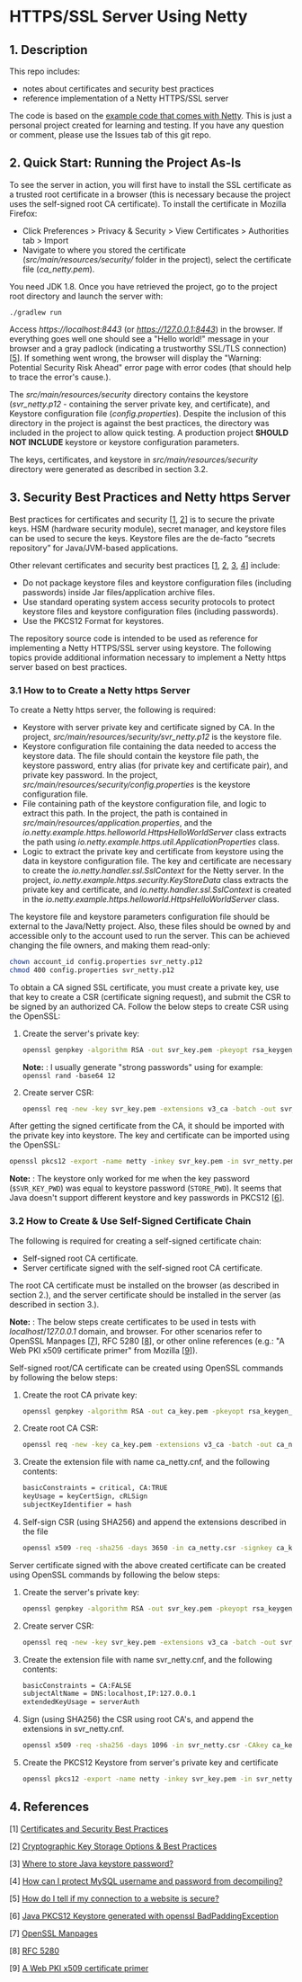 # HTTPS/SSL Server Using Netty


## 1. Description

This repo includes:
* notes about certificates and security best practices
* reference implementation of a Netty HTTPS/SSL server

The code is based on the [example code that comes with Netty](https://github.com/netty/netty/tree/4.1/example/src/main/java/io/netty/example/http/helloworld).
This is just a personal project created for learning and testing.
If you have any question or comment, please use the Issues tab of this git repo.


## 2. Quick Start: Running the Project As-Is

To see the server in action, you will first have to install the SSL certificate as a trusted root certificate in a browser (this is necessary because the project uses the self-signed root CA certificate).
To install the certificate in Mozilla Firefox:

- Click Preferences > Privacy & Security > View Certificates > Authorities tab > Import
- Navigate to where you stored the certificate (*src/main/resources/security/* folder in the project), select the certificate file (*ca_netty.pem*).

You need JDK 1.8. Once you have retrieved the project, go to the project root directory and launch the server with:
```shell
./gradlew run
```

Access *https://localhost:8443* (or *https://127.0.0.1:8443*) in the browser.
If everything goes well one should see a "Hello world!" message in your browser and a gray padlock (indicating a trustworthy SSL/TLS connection) [[5](README.md#4-references)].
If something went wrong, the browser will display the "Warning: Potential Security Risk Ahead" error page with error codes (that should help to trace the error's cause.).

The *src/main/resources/security* directory contains the keystore (*svr_netty.p12* - containing the server private key, and certificate), and Keystore configuration file (*config.properties*).
Despite the inclusion of this directory in the project is against the best practices, the directory was included in the project to allow quick testing.
A production project __SHOULD NOT INCLUDE__ keystore or keystore configuration parameters.

The keys, certificates, and keystore in *src/main/resources/security* directory were generated as described in section 3.2.


## 3. Security Best Practices and Netty https Server

Best practices for certificates and security [[1](README.md#4-references), [2](README.md#4-references)] is to secure the private keys.
HSM (hardware security module), secret manager, and keystore files can be used to secure the keys.
Keystore files are the de-facto “secrets repository” for Java/JVM-based applications.

Other relevant certificates and security best practices [[1](README.md#4-references), [2](README.md#4-references), [3](README.md#4-references), [4](README.md#4-references)] include:
- Do not package keystore files and keystore configuration files (including passwords) inside Jar files/application archive files.
- Use standard operating system access security protocols to protect keystore files and keystore configuration files (including passwords).
- Use the PKCS12 Format for keystores.

The repository source code is intended to be used as reference for implementing a Netty HTTPS/SSL server using keystore.
The following topics provide additional information necessary to implement a Netty https server based on best practices.


### 3.1 How to to Create a Netty https Server
To create a Netty https server, the following is required:

- Keystore with server private key and certificate signed by CA. In the project, *src/main/resources/security/svr_netty.p12* is the keystore file.
- Keystore configuration file containing the data needed to access the keystore data. The file should contain the keystore file path, the keystore password, entry alias (for private key and certificate pair), and private key password. In the project, *src/main/resources/security/config.properties* is the keystore configuration file.
- File containing path of the keystore configuration file, and logic to extract this path. In the project, the path is contained in *src/main/resources/application.properties*, and the *io.netty.example.https.helloworld.HttpsHelloWorldServer* class extracts the path using *io.netty.example.https.util.ApplicationProperties* class.
- Logic to extract the private key and certificate from keystore using the data in keystore configuration file. The key and certificate are necessary to create the *io.netty.handler.ssl.SslContext* for the Netty server. In the project, *io.netty.example.https.security.KeyStoreData* class extracts the private key and certificate, and *io.netty.handler.ssl.SslContext* is created in the *io.netty.example.https.helloworld.HttpsHelloWorldServer* class.

The keystore file and keystore parameters configuration file should be external to the Java/Netty project.
Also, these files should be owned by and accessible only to the account used to run the server.
This can be achieved changing the file owners, and making them read-only:

```bash
chown account_id config.properties svr_netty.p12
chmod 400 config.properties svr_netty.p12
```

To obtain a CA signed SSL certificate, you must create a private key, use that key to create a CSR (certificate signing request), and submit the CSR to be signed by an authorized CA.
Follow the below steps to create CSR using the OpenSSL:

1. Create the server's private key:

    ```bash
    openssl genpkey -algorithm RSA -out svr_key.pem -pkeyopt rsa_keygen_bits:2048 -aes-128-cbc -pass pass:$SVR_KEY_PWD
    ```    
    **Note:** : I usually generate "strong passwords" using for example: `openssl rand -base64 12`

2. Create server CSR:

    ```bash
    openssl req -new -key svr_key.pem -extensions v3_ca -batch -out svr_netty.csr -utf8 -subj '/C=JP/CN=www.example.com' -passin pass:$SVR_KEY_PWD
    ```

After getting the signed certificate from the CA, it should be imported with the private key into keystore.
The key and certificate can be imported using the OpenSSL:
```bash
openssl pkcs12 -export -name netty -inkey svr_key.pem -in svr_netty.pem -out svr_netty.p12 -passin pass:$SVR_KEY_PWD -passout pass:$STORE_PWD
```

**Note:** : The keystore only worked for me when the key password (`$SVR_KEY_PWD`) was equal to keystore password (`STORE_PWD`). It seems that Java doesn't support different keystore and key passwords in PKCS12 [[6](README.md#4-references)].


### 3.2 How to Create & Use Self-Signed Certificate Chain

The following is required for creating a self-signed certificate chain:

- Self-signed root CA certificate.  
- Server certificate signed with the self-signed root CA certificate.

The root CA certificate must be installed on the browser (as described in section 2.), and the server certificate should be installed in the server (as described in section 3.).

**Note:** : The below steps create certificates to be used in tests with *localhost*/*127.0.0.1* domain, and browser. For other scenarios refer to OpenSSL Manpages [[7](README.md#4-references)], RFC 5280 [[8](README.md#4-references)], or other online references (e.g.: "A Web PKI x509 certificate primer" from Mozilla [[9](README.md#4-references)]).


Self-signed root/CA certificate can be created using OpenSSL commands by following the below steps:

1. Create the root CA private key:

    ```bash
    openssl genpkey -algorithm RSA -out ca_key.pem -pkeyopt rsa_keygen_bits:4096 -aes-128-cbc -pass pass:$CA_KEY_PWD
    ```

2. Create root CA CSR:

    ```bash
    openssl req -new -key ca_key.pem -extensions v3_ca -batch -out ca_netty.csr -utf8 -subj '/C=JP/O=orgname/OU=someinternalname' -passin pass:$CA_KEY_PWD
    ```

3. Create the extension file with name ca_netty.cnf, and the following contents:

    ```bash
    basicConstraints = critical, CA:TRUE
    keyUsage = keyCertSign, cRLSign
    subjectKeyIdentifier = hash
    ```

4. Self-sign CSR (using SHA256) and append the extensions described in the file

    ```bash
    openssl x509 -req -sha256 -days 3650 -in ca_netty.csr -signkey ca_key.pem -set_serial $ANY_SMALL_INTEGER -extfile ca_netty.cnf -out ca_netty.pem -passin pass:$CA_KEY_PWD
    ```

Server certificate signed with the above created certificate can be created using OpenSSL commands by following the below steps:


1. Create the server's private key:

    ```bash
    openssl genpkey -algorithm RSA -out svr_key.pem -pkeyopt rsa_keygen_bits:2048 -aes-128-cbc -pass pass:$SVR_KEY_PWD
    ```

2. Create server CSR:

    ```bash
    openssl req -new -key svr_key.pem -extensions v3_ca -batch -out svr_netty.csr -utf8 -subj '/C=JP' -passin pass:$SVR_KEY_PWD
    ```

3. Create the extension file with name svr_netty.cnf, and the following contents:

    ```bash
    basicConstraints = CA:FALSE
    subjectAltName = DNS:localhost,IP:127.0.0.1
    extendedKeyUsage = serverAuth
    ```

4. Sign (using SHA256) the CSR using root CA's, and append the extensions in svr_netty.cnf.

    ```bash
    openssl x509 -req -sha256 -days 1096 -in svr_netty.csr -CAkey ca_key.pem -CA ca_netty.pem -set_serial $SOME_LARGE_INTEGER -out svr_netty.pem -extfile svr_netty.cnf -passin pass:$CA_KEY_PWD
    ```

5. Create the PKCS12 Keystore from server's private key and certificate

    ```bash
    openssl pkcs12 -export -name netty -inkey svr_key.pem -in svr_netty.pem -out svr_netty.p12 -passin pass:$SVR_KEY_PWD -passout pass:$STORE_PWD
    ```

## 4. References

[1] [Certificates and Security Best Practices](https://myarch.com/cert-book/index.html)

[2] [Cryptographic Key Storage Options & Best Practices](https://www.globalsign.com/en/blog/cryptographic-key-management-and-storage-best-practice/)

[3] [Where to store Java keystore password?](https://security.stackexchange.com/questions/31050/where-to-store-java-keystore-password)

[4] [How can I protect MySQL username and password from decompiling?](https://stackoverflow.com/questions/442862/how-can-i-protect-mysql-username-and-password-from-decompiling/442872#442872)

[5] [How do I tell if my connection to a website is secure?](https://support.mozilla.org/en-US/kb/how-do-i-tell-if-my-connection-is-secure)

[6] [Java PKCS12 Keystore generated with openssl BadPaddingException](https://stackoverflow.com/questions/32850783/java-pkcs12-keystore-generated-with-openssl-badpaddingexception)

[7] [OpenSSL Manpages](https://www.openssl.org/docs/manpages.html)

[8] [RFC 5280](https://tools.ietf.org/html/rfc5280)

[9] [A Web PKI x509 certificate primer](https://developer.mozilla.org/en-US/docs/Mozilla/Security/x509_Certificates)
